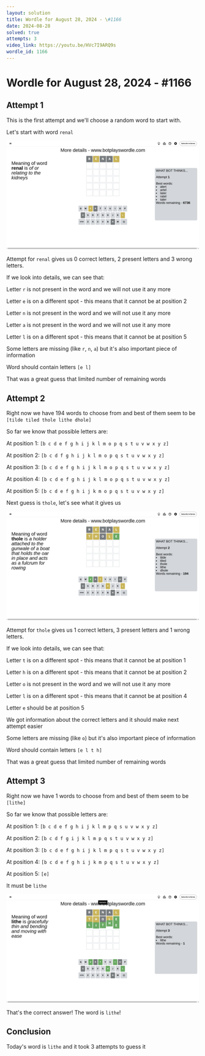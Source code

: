 ```yaml
---
layout: solution
title: Wordle for August 28, 2024 - \#1166
date: 2024-08-28
solved: true
attempts: 3
video_link: https://youtu.be/HVc7I9ARQ9s
wordle_id: 1166
---
```


# Wordle for August 28, 2024 - \#1166

## Attempt 1

This is the first attempt and we'll choose a random word to start with.

Let's start with word `renal`

![Attempt 1](2024-08-28/attempt-1.png)

Attempt for `renal` gives us 0 correct letters, 2 present letters and 3 wrong letters.

If we look into details, we can see that:

Letter `r` is not present in the word and we will not use it any more

Letter `e` is on a different spot - this means that it cannot be at position 2

Letter `n` is not present in the word and we will not use it any more

Letter `a` is not present in the word and we will not use it any more

Letter `l` is on a different spot - this means that it cannot be at position 5

Some letters are missing (like `r`, `n`, `a`) but it's also important piece of information

Word should contain letters `[e l]`

That was a great guess that limited number of remaining words



## Attempt 2

Right now we have 194 words to choose from and best of them seem to be `[tilde tiled thole lithe dhole]`

So far we know that possible letters are:

At position 1: `[b c d e f g h i j k l m o p q s t u v w x y z]`

At position 2: `[b c d f g h i j k l m o p q s t u v w x y z]`

At position 3: `[b c d e f g h i j k l m o p q s t u v w x y z]`

At position 4: `[b c d e f g h i j k l m o p q s t u v w x y z]`

At position 5: `[b c d e f g h i j k m o p q s t u v w x y z]`

Next guess is `thole`, let's see what it gives us

![Attempt 2](2024-08-28/attempt-2.png)

Attempt for `thole` gives us 1 correct letters, 3 present letters and 1 wrong letters.

If we look into details, we can see that:

Letter `t` is on a different spot - this means that it cannot be at position 1

Letter `h` is on a different spot - this means that it cannot be at position 2

Letter `o` is not present in the word and we will not use it any more

Letter `l` is on a different spot - this means that it cannot be at position 4

Letter `e` should be at position 5

We got information about the correct letters and it should make next attempt easier

Some letters are missing (like `o`) but it's also important piece of information

Word should contain letters `[e l t h]`

That was a great guess that limited number of remaining words



## Attempt 3

Right now we have 1 words to choose from and best of them seem to be `[lithe]`

So far we know that possible letters are:

At position 1: `[b c d e f g h i j k l m p q s u v w x y z]`

At position 2: `[b c d f g i j k l m p q s t u v w x y z]`

At position 3: `[b c d e f g h i j k l m p q s t u v w x y z]`

At position 4: `[b c d e f g h i j k m p q s t u v w x y z]`

At position 5: `[e]`

It must be `lithe`

![Attempt 3](2024-08-28/attempt-3.png)

That's the correct answer! The word is `lithe`!

## Conclusion

Today's word is `lithe` and it took 3 attempts to guess it

